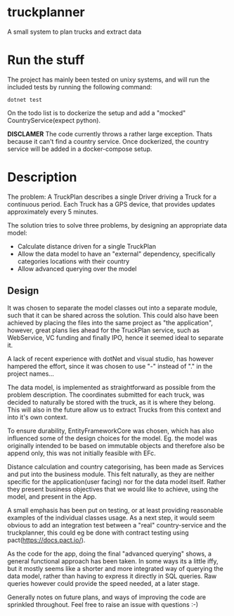 # truckplanner
A small system to plan trucks and extract data

# Run the stuff
The project has mainly been tested on unixy systems, and will run the included
tests by running the following command:

```
dotnet test
```

On the todo list is to dockerize the setup and add a "mocked"
CountryService(expect python).

**DISCLAMER** The code currently throws a rather large exception. Thats because
it can't find a country service. Once dockerized, the country service will be
added in a docker-compose setup.

# Description 
The problem: A TruckPlan describes a single Driver driving a Truck for a
continuous period. Each Truck has a GPS device, that provides updates
approximately every 5 minutes.

The solution tries to solve three problems, by designing an appropriate data
model:
* Calculate distance driven for a single TruckPlan
* Allow the data model to have an "external" dependency, specifically categories
  locations with their country
* Allow advanced querying over the model

## Design

It was chosen to separate the model classes out into a separate module, such
that it can be shared across the solution. This could also have been achieved
by placing the files into the same project as "the application", however, great
plans lies ahead for the TruckPlan service, such as WebService, VC funding and finally
IPO, hence it seemed ideal to separate it.

A lack of recent experience with dotNet and visual studio, has however hampered
the effort, since it was chosen to use "-" instead of "." in the project names...

The data model, is implemented as straightforward as possible from the problem
description. The coordinates submitted for each truck, was decided to naturally
be stored with the truck, as it is where they belong. This will also in the
future allow us to extract Trucks from this context and into it's own context.

To ensure durability, EntityFrameworkCore was chosen, which has also influenced
some of the design choices for the model. Eg. the model was originally intended
to be based on immutable objects and therefore also be append only, this was
not initially feasible with EFc.

Distance calculation and country categorising, has been made as Services and
put into the business module. This felt naturally, as they are neither specific
for the application(user facing) nor for the data model itself. Rather they
present business objectives that we would like to achieve, using the model, and
present in the App.

A small emphasis has been put on testing, or at least providing reasonable
examples of the individual classes usage. As a next step, it would seem obvious
to add an integration test between a "real" country-service and the
truckplanner, this could eg be done with contract testing using
pact(https://docs.pact.io/).

As the code for the app, doing the final "advanced querying" shows, a general
functional approach has been taken. In some ways its a little iffy, but it
mostly seems like a shorter and more integrated way of querying the data model,
rather than having to express it directly in SQL queries. Raw queries however
could provide the speed needed, at a later stage.

Generally notes on future plans, and ways of improving the code are sprinkled
throughout. Feel free to raise an issue with questions :-)


